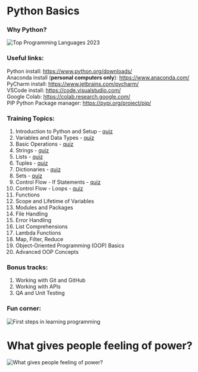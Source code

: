 # Python Basics
### Why Python?
![Top Programming Languages 2023](https://github.blog/wp-content/uploads/2023/11/top-programming-languages-2023.png?resize=3840%2C2160)

### Useful links: 
Python install: https://www.python.org/downloads/ <br>
Anaconda install (**personal computers only**): https://www.anaconda.com/ <br>
PyCharm install: https://www.jetbrains.com/pycharm/ <br>
VSCode install: https://code.visualstudio.com/ <br>
Google Colab: https://colab.research.google.com/ <br>
PIP Python Package manager: https://pypi.org/project/pip/ <br>

### Training Topics:
1. Introduction to Python and Setup - [quiz](https://docs.google.com/forms/d/e/1FAIpQLSfaqanNcvIUUsWmdhWDr4KzJbEFjLrm9XCvI_iL8w4Y9WSd1A/viewform?usp=sf_link) 
1. Variables and Data Types - [quiz](https://docs.google.com/forms/d/e/1FAIpQLSd0-wxyMdius2Vy3frBXEwJsXkhow1QJcGp9cFsCVMBBp60bw/viewform?usp=sf_link) 
1. Basic Operations - [quiz](https://docs.google.com/forms/d/e/1FAIpQLScbz9ueLRax9YtKYJl4cTgzyFDkan2y0Bt6znpjY-N8woyiuQ/viewform?usp=sf_link) 
1. Strings - [quiz](https://docs.google.com/forms/d/e/1FAIpQLSeuBYzYsXVtRr0jA3Ok6UAw4mW-zVNJGqcgUo8TKWV04Y2qeA/viewform?usp=sf_link) 
1. Lists - [quiz](https://docs.google.com/forms/d/e/1FAIpQLSdFiFPPOwuWg7Vj42lti8CHLBp86-1pGB4TcH1szZBbI9dsNw/viewform?usp=sf_link) 
1. Tuples - [quiz](https://docs.google.com/forms/d/e/1FAIpQLScer9Tpy0J_TTU9k9aVPh5IM3ETrqjCnNyClDil6ln2sQf-Ew/viewform?usp=sf_link) 
1. Dictionaries - [quiz](https://docs.google.com/forms/d/e/1FAIpQLSd1-Q2v5sPJC4vXAM2g1PiKKGjt4OMttOK48mX1dZEczd7pgg/viewform?usp=sf_link) 
1. Sets - [quiz](https://docs.google.com/forms/d/e/1FAIpQLScuJ9zlsgTlR42eLRK-0SoutcbFyzqcWYs0qxJd_alhyH0VgA/viewform?usp=sf_link) 
1. Control Flow - If Statements - [quiz](https://docs.google.com/forms/d/e/1FAIpQLSfwhCyxOvTWiPcxoevSC_REENhxmhxH9dQ90OLvSnOnqt34Sw/viewform?usp=sf_link)
1. Control Flow - Loops - [quiz](https://docs.google.com/forms/d/e/1FAIpQLSee0PL1b2Woko2FlKKkippgqrReaRaGc0v7f51NS95vOpdLGQ/viewform?usp=sf_link)
1. Functions
1. Scope and Lifetime of Variables
1. Modules and Packages
1. File Handling
1. Error Handling
1. List Comprehensions
1. Lambda Functions
1. Map, Filter, Reduce
1. Object-Oriented Programming (OOP) Basics
1. Advanced OOP Concepts

### Bonus tracks:
1. Working with Git and GitHub
1. Working with APIs
1. QA and Unit Testing

### Fun corner:
![First steps in learning programming](https://pbs.twimg.com/media/FGJ7f16XoAA_2_i.jpg)
# What gives people feeling of power?
![What gives people feeling of power?](https://pbs.twimg.com/media/EXL06lWWkAElMxl.jpg)